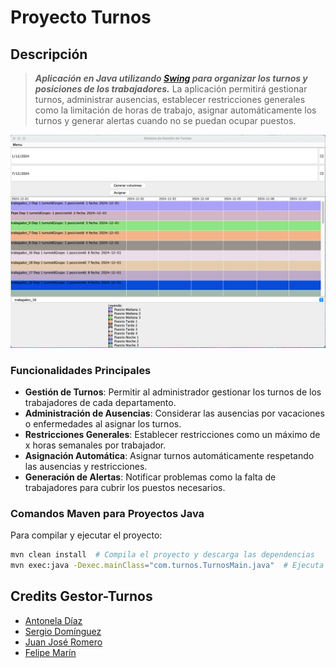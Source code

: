 

# Proyecto Turnos

## Descripción

>***Aplicación en Java utilizando [Swing](https://docs.oracle.com/javase/tutorial/uiswing/) para organizar los turnos y posiciones de los trabajadores.*** La aplicación permitirá gestionar turnos, administrar ausencias, establecer restricciones generales como la limitación de horas de trabajo, asignar automáticamente los turnos y generar alertas cuando no se puedan ocupar puestos.

![Turnos Preview](./turnos-2.webp)

### Funcionalidades Principales
- **Gestión de Turnos**: Permitir al administrador gestionar los turnos de los trabajadores de cada departamento.
- **Administración de Ausencias**: Considerar las ausencias por vacaciones o enfermedades al asignar los turnos.
- **Restricciones Generales**: Establecer restricciones como un máximo de x horas semanales por trabajador.
- **Asignación Automática**: Asignar turnos automáticamente respetando las ausencias y restricciones.
- **Generación de Alertas**: Notificar problemas como la falta de trabajadores para cubrir los puestos necesarios.


### Comandos Maven para Proyectos Java
Para compilar y ejecutar el proyecto:
```bash
mvn clean install  # Compila el proyecto y descarga las dependencias
mvn exec:java -Dexec.mainClass="com.turnos.TurnosMain.java"  # Ejecuta la aplicación principal
```
## Credits Gestor-Turnos
- [Antonela Díaz](https://github.com/antoneladg91)
- [Sergio Domínguez](https://github.com/DISTRONYX)
- [Juan José Romero](https://github.com/juanjo2gm)
- [Felipe Marín](http://github.com/flpmarin)






